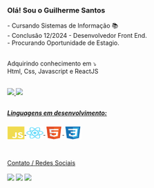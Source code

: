 ### Olá! Sou o Guilherme Santos

<!--
**GuiihSts/guiihsts** is a ✨ _special_ ✨ repository because its `README.md` (this file) appears on your GitHub profile.

Here are some ideas to get you started:
-->




<div>
-  Cursando Sistemas de Informação 📚 <br>
-  Conclusão 12/2024
-  Desenvolvedor Front End. <br>
-  Procurando Oportunidade de Estagio. <br><br>

  Adquirindo conhecimento em ⤵ <br>
    Html, Css, Javascript e ReactJS
</div><br>

<div>
  <a href="https://github.com/GuiihSts">
  <img height="150em" src="https://github-readme-stats.vercel.app/api?username=guiihsts&show_icons=true&theme=github_dark&include_all_commits=true&count_private=true"/>
  <img height="150em" src="https://github-readme-stats.vercel.app/api/top-langs/?username=guiihsts&layout=compact&langs_count=7&theme=github_dark"/>
</div>

##
 <div style="display: inline_block">
  <h5> Linguagens em desenvolvimento: </h5>
  <img align="center" alt="Guiihsts-Js" height="30" width="40" src="https://raw.githubusercontent.com/devicons/devicon/master/icons/javascript/javascript-plain.svg">
  <img align="center" alt="Guiihsts-React" height="30" width="40" src="https://raw.githubusercontent.com/devicons/devicon/master/icons/react/react-original.svg">
  <img align="center" alt="Guiihsts-HTML" height="30" width="40" src="https://raw.githubusercontent.com/devicons/devicon/master/icons/html5/html5-original.svg">
  <img align="center" alt="Guiihsts-CSS" height="30" width="40" src="https://raw.githubusercontent.com/devicons/devicon/master/icons/css3/css3-original.svg">
</div><br>
  
  
 ##
 <div> Contato / Redes Sociais<br><br>
  <a href="https://www.instagram.com/guihsts/" target="_blank"><img src="https://img.shields.io/badge/-Instagram-%23E4405F?style=for-the-badge&logo=instagram&logoColor=white" target="_blank"></a>
  <a href = "mailto:guilherme2001ramos@hotmail.com"><img src="https://img.shields.io/badge/Microsoft_Outlook-0078D4?style=for-the-badge&logo=microsoft-outlook&logoColor=white"></a>
  <a href="https://www.linkedin.com/in/guilhermesantt/" target="_blank"><img src="https://img.shields.io/badge/-LinkedIn-%230077B5?style=for-the-badge&logo=linkedin&logoColor=white" target="_blank"></a> 
 
  
</div>


